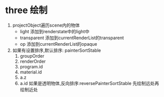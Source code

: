 # three 绘制

1. projectObject遍历scene内的物体
    - light 添加到renderstate中的light中
    - transparent 添加到currentRenderList的transparent
    - op 添加到currentRenderList的opaque
2. 如果有设置排序,默认排序: painterSortStable
    1. groupOrder
    2. renderOrder
    3. program.id
    4. material.id
    5. a.z
    6. a.id
    如果是透明物体,反向排序:reversePainterSortStable
    先绘制远处再绘制近处
